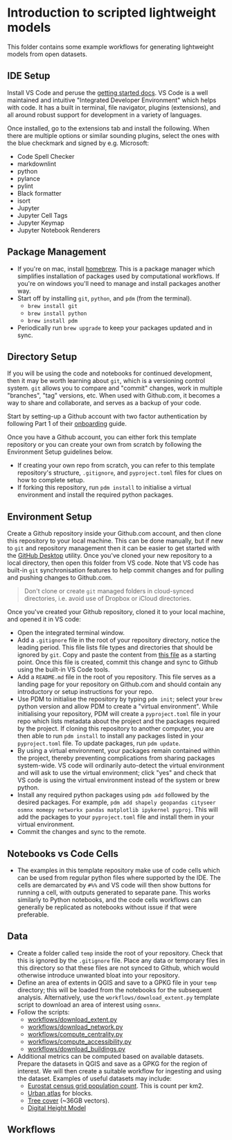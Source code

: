 # Introduction to scripted lightweight models

This folder contains some example workflows for generating lightweight models from open datasets.

## IDE Setup

Install VS Code and peruse the [getting started docs](https://code.visualstudio.com/docs/introvideos/basics). VS Code is a well maintained and intuitive "Integrated Developer Environment" which helps with code. It has a built in terminal, file navigator, plugins (extensions), and all around robust support for development in a variety of languages.

Once installed, go to the extensions tab and install the following. When there are multiple options or similar sounding plugins, select the ones with the blue checkmark and signed by e.g. Microsoft:

- Code Spell Checker
- markdownlint
- python
- pylance
- pylint
- Black formatter
- isort
- Jupyter
- Jupyter Cell Tags
- Jupyter Keymap
- Jupyter Notebook Renderers

## Package Management

- If you're on mac, install [homebrew](https://brew.sh). This is a package manager which simplifies installation of packages used by computational workflows. If you're on windows you'll need to manage and install packages another way.
- Start off by installing `git`, `python`, and `pdm` (from the terminal).
  - `brew install git`
  - `brew install python`
  - `brew install pdm`
- Periodically run `brew upgrade` to keep your packages updated and in sync.

## Directory Setup

If you will be using the code and notebooks for continued development, then it may be worth learning about `git`, which is a versioning control system. `git` allows you to compare and "commit" changes, work in multiple "branches", "tag" versions, etc. When used with Github.com, it becomes a way to share and collaborate, and serves as a backup of your code.

Start by setting-up a Github account with two factor authentication by following Part 1 of their [onboarding](https://docs.github.com/en/get-started/onboarding/getting-started-with-your-github-account) guide.

Once you have a Github account, you can either fork this template repository or you can create your own from scratch by following the Environment Setup guidelines below.

- If creating your own repo from scratch, you can refer to this template repository's structure, `.gitignore`, and `pyproject.toml` files for clues on how to complete setup.
- If forking this repository, run `pdm install` to initialise a virtual environment and install the required python packages.

## Environment Setup

Create a Github repository inside your Github.com account, and then clone this repository to your local machine. This can be done manually, but if new to `git` and repository management then it can be easier to get started with the [GitHub Desktop](https://desktop.github.com) utility. Once you've cloned your new repository to a local directory, then open this folder from VS code. Note that VS code has built-in `git` synchronisation features to help commit changes and for pulling and pushing changes to Github.com.

> Don't clone or create `git` managed folders in cloud-synced directories, i.e. avoid use of Dropbox or iCloud directories.

Once you've created your Github repository, cloned it to your local machine, and opened it in VS code:

- Open the integrated terminal window.
- Add a `.gitignore` file in the root of your repository directory, notice the leading period. This file lists file types and directories that should be ignored by `git`. Copy and paste the content from [this file](https://github.com/UCL/ba-ebdp-toolkit/blob/main/.gitignore) as a starting point. Once this file is created, commit this change and sync to Github using the built-in VS Code tools.
- Add a `README.md` file in the root of you repository. This file serves as a landing page for your repository on Github.com and should contain any introductory or setup instructions for your repo.
- Use PDM to initialise the repository by typing `pdm init`; select your `brew` python version and allow PDM to create a "virtual environment". While initialising your repository, PDM will create a `pyproject.toml` file in your repo which lists metadata about the project and the packages required by the project. If cloning this repository to another computer, you are then able to run `pdm install` to install any packages listed in your `pyproject.toml` file. To update packages, run `pdm update`.
- By using a virtual environment, your packages remain contained within the project, thereby preventing complications from sharing packages system-wide. VS code will ordinarily auto-detect the virtual environment and will ask to use the virtual environment; click "yes" and check that VS code is using the virtual environment instead of the system or brew python.
- Install any required python packages using `pdm add` followed by the desired packages. For example, `pdm add shapely geopandas cityseer osmnx momepy networkx pandas matplotlib ipykernel pyproj`. This will add the packages to your `pyproject.toml` file and install them in your virtual environment.
- Commit the changes and sync to the remote.

## Notebooks vs Code Cells

- The examples in this template repository make use of code cells which can be used from regular python files where supported by the IDE. The cells are demarcated by `#%%` and VS code will then show buttons for running a cell, with outputs generated to separate pane. This works similarly to Python notebooks, and the code cells workflows can generally be replicated as notebooks without issue if that were preferable.

## Data

- Create a folder called `temp` inside the root of your repository. Check that this is ignored by the `.gitignore` file. Place any data or temporary files in this directory so that these files are not synced to Github, which would otherwise introduce unwanted bloat into your repository.
- Define an area of extents in QGIS and save to a GPKG file in your `temp` directory; this will be loaded from the notebooks for the subsequent analysis. Alternatively, use the `workflows/download_extent.py` template script to download an area of interest using `osmnx`.
- Follow the scripts:
  - [workflows/download_extent.py](workflows/download_extent.py)
  - [workflows/download_network.py](workflows/download_network.py)
  - [workflows/compute_centrality.py](workflows/compute_centrality.py)
  - [workflows/compute_accessibility.py](workflows/compute_accessibility.py)
  - [workflows/download_buildings.py](workflows/download_buildings.py)
- Additional metrics can be computed based on available datasets. Prepare the datasets in QGIS and save as a GPKG for the region of interest. We will then create a suitable workflow for ingesting and using the dataset. Examples of useful datasets may include:
  - [Eurostat census grid population count](https://ec.europa.eu/eurostat/web/gisco/geodata/reference-data/population-distribution-demography/geostat#geostat11). This is count per km2.
  - [Urban atlas](https://land.copernicus.eu/local/urban-atlas/urban-atlas-2018) for blocks.
  - [Tree cover](https://land.copernicus.eu/local/urban-atlas/street-tree-layer-stl-2018) (~36GB vectors).
  - [Digital Height Model](https://land.copernicus.eu/local/urban-atlas/building-height-2012)

## Workflows
